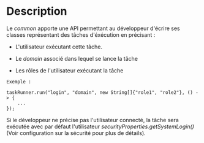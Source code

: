 # Description

 Le *common* apporte une API permettant au développeur d'écrire ses classes représentant des tâches d'éxécution en précisant :

 * L'utilisateur exécutant cette tâche.

 * Le *domain* associé dans lequel se lance la tâche

 * Les rôles de l'utilisateur exécutant la tâche


```
Exemple :

taskRunner.run("login", "domain", new String[]{"role1", "role2"}, () -> {
    ...
});
```

 Si le développeur ne précise pas l'utilisateur connecté, la tâche sera exécutée avec par défaut l'utilisateur *securityProperties.getSystemLogin()* (Voir configuration sur la sécurité pour plus de détails).
